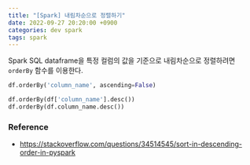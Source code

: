 ```yaml
---
title: "[Spark] 내림차순으로 정렬하기"
date: 2022-09-27 20:20:00 +0900
categories: dev spark
tags: spark
---
```


Spark SQL dataframe을 특정 컬럼의 값을 기준으로 내림차순으로 정렬하려면 `orderBy` 함수를 이용한다.

```python
df.orderBy('column_name', ascending=False)
```

```python
df.orderBy(df['column_name'].desc())
df.orderBy(df.column_name.desc())
```

### Reference

- https://stackoverflow.com/questions/34514545/sort-in-descending-order-in-pyspark
